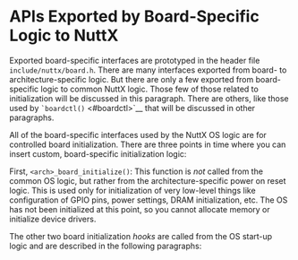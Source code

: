 # APIs Exported by Board-Specific Logic to NuttX

Exported board-specific interfaces are prototyped in the header file
`include/nuttx/board.h`. There are many interfaces exported from board-
to architecture-specific logic. But there are only a few exported from
board-specific logic to common NuttX logic. Those few of those related
to initialization will be discussed in this paragraph. There are others,
like those used by `` `boardctl() `` \<\#boardctl\>\`\_\_ that will be
discussed in other paragraphs.

All of the board-specific interfaces used by the NuttX OS logic are for
controlled board initialization. There are three points in time where
you can insert custom, board-specific initialization logic:

First, `<arch>_board_initialize()`: This function is *not* called from
the common OS logic, but rather from the architecture-specific power on
reset logic. This is used only for initialization of very low-level
things like configuration of GPIO pins, power settings, DRAM
initialization, etc. The OS has not been initialized at this point, so
you cannot allocate memory or initialize device drivers.

The other two board initialization *hooks* are called from the OS
start-up logic and are described in the following paragraphs:
